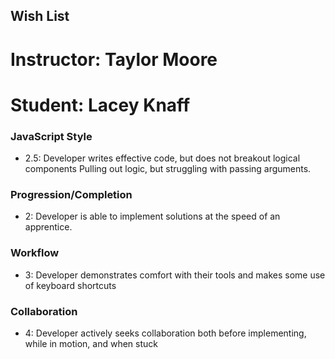 ## Wish List
# Instructor: Taylor Moore
# Student: Lacey Knaff

### JavaScript Style

* 2.5: Developer writes effective code, but does not breakout logical components
    Pulling out logic, but struggling with passing arguments.

### Progression/Completion

* 2: Developer is able to implement solutions at the speed of an apprentice.

### Workflow

* 3: Developer demonstrates comfort with their tools and makes some use of keyboard shortcuts

### Collaboration

* 4: Developer actively seeks collaboration both before implementing, while in motion, and when stuck
